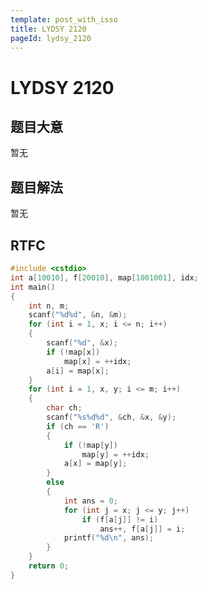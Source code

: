 ```yaml
---
template: post_with_isso
title: LYDSY 2120
pageId: lydsy_2120
---
```


# LYDSY 2120
<span id="poem"></span><script>$(function(){$.ajax('/api/poem?rnd='+Date.now()+Math.random()).done(function(data){$('#poem').text(data);});});</script>
## 题目大意
暂无

## 题目解法
暂无

## RTFC

```cpp
#include <cstdio>
int a[10010], f[20010], map[1001001], idx;
int main()
{
    int n, m;
    scanf("%d%d", &n, &m);
    for (int i = 1, x; i <= n; i++)
    {
        scanf("%d", &x);
        if (!map[x])
            map[x] = ++idx;
        a[i] = map[x];
    }
    for (int i = 1, x, y; i <= m; i++)
    {
        char ch;
        scanf("%s%d%d", &ch, &x, &y);
        if (ch == 'R')
        {
            if (!map[y])
                map[y] = ++idx;
            a[x] = map[y];
        }
        else
        {
            int ans = 0;
            for (int j = x; j <= y; j++)
                if (f[a[j]] != i)
                    ans++, f[a[j]] = i;
            printf("%d\n", ans);
        }
    }
    return 0;
}
```
<div id="__comment"></div>
